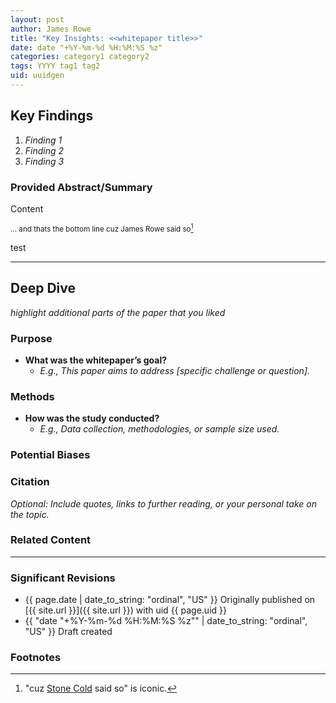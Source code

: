 ```yaml
---
layout: post
author: James Rowe
title: "Key Insights: <<whitepaper title>>"
date: date "+%Y-%m-%d %H:%M:%S %z"
categories: category1 category2
tags: YYYY tag1 tag2
uid: uuidgen
---
```


## Key Findings

1. *Finding 1*
2. *Finding 2*
3. *Finding 3*

### Provided Abstract/Summary

Content


<small>... and thats the bottom line cuz James Rowe said so[^316]</small>


test

---

## Deep Dive

*highlight additional parts of the paper that you liked*

### Purpose
- **What was the whitepaper’s goal?**
  - *E.g., This paper aims to address [specific challenge or question].*

### Methods
- **How was the study conducted?**  
  - *E.g., Data collection, methodologies, or sample size used.*

### Potential Biases


### Citation

*Optional: Include quotes, links to further reading, or your personal take on the topic.*

### Related Content

---

### Significant Revisions

- {{ page.date | date_to_string: "ordinal", "US" }} Originally published on [{{ site.url }}]({{ site.url }}) with uid {{ page.uid }}
- {{ "date "+%Y-%m-%d %H:%M:%S %z"" | date_to_string: "ordinal", "US" }} Draft created

### Footnotes

[^316]: "cuz [Stone Cold](https://en.wikipedia.org/wiki/Stone_Cold_Steve_Austin) said so" is iconic.